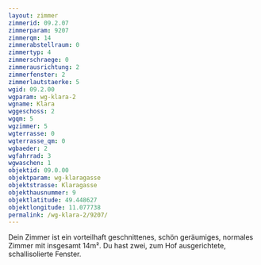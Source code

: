 ```yaml
---
layout: zimmer
zimmerid: 09.2.07
zimmerparam: 9207
zimmerqm: 14
zimmerabstellraum: 0
zimmertyp: 4
zimmerschraege: 0
zimmerausrichtung: 2
zimmerfenster: 2
zimmerlautstaerke: 5
wgid: 09.2.00
wgparam: wg-klara-2
wgname: Klara
wggeschoss: 2
wgqm: 5
wgzimmer: 5
wgterrasse: 0
wgterrasse_qm: 0
wgbaeder: 2
wgfahrrad: 3
wgwaschen: 1
objektid: 09.0.00
objektparam: wg-klaragasse
objektstrasse: Klaragasse
objekthausnummer: 9
objektlatitude: 49.448627
objektlongitude: 11.077738
permalink: /wg-klara-2/9207/  
---
```

Dein Zimmer ist ein vorteilhaft geschnittenes, schön geräumiges, normales Zimmer mit insgesamt 14m². Du hast zwei, zum Hof ausgerichtete, schallisolierte Fenster. 